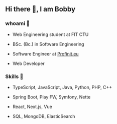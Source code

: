 ## Hi there 👋, I am Bobby

### whoami 👦

- Web Engineering student at FIT CTU
  
- BSc. (Bc.) in Software Engineering
  
- Software Engineer at [Profinit.eu](https://profinit.eu/)
  
- Web Developer

### Skills 📜

- TypeScript, JavaScript, Java, Python, PHP, C++
  
- Spring Boot, Play FW, Symfony, Nette

- React, Next.js, Vue
  
- SQL, MongoDB, ElasticSearch
